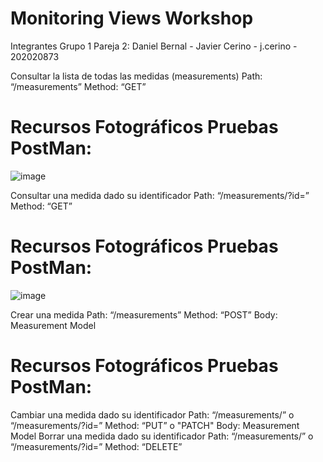 # Monitoring Views Workshop
Integrantes Grupo 1 Pareja 2:
Daniel Bernal - 
Javier Cerino - j.cerino - 202020873

Consultar la lista de todas las medidas (measurements) 
Path: “/measurements”
Method: “GET”
# Recursos Fotográficos Pruebas PostMan:
![image](https://user-images.githubusercontent.com/77985120/187037892-ad12babd-7b62-4056-b884-b3d12f115fe0.png)

Consultar una medida dado su identificador
Path: “/measurements/?id=<id>”
Method: “GET”
# Recursos Fotográficos Pruebas PostMan:
![image](https://user-images.githubusercontent.com/77985120/187037944-88437c7f-06f2-4799-84e1-ee08c7c7bfa7.png)

Crear una medida
Path: “/measurements”
Method: “POST”
Body: Measurement Model
# Recursos Fotográficos Pruebas PostMan:

Cambiar una medida dado su identificador
Path: “/measurements/<id>” o “/measurements/?id=<id>”
Method: “PUT” o "PATCH"
Body: Measurement Model
Borrar una medida dado su identificador
Path: “/measurements/<id>” o “/measurements/?id=<id>”
Method: “DELETE”
